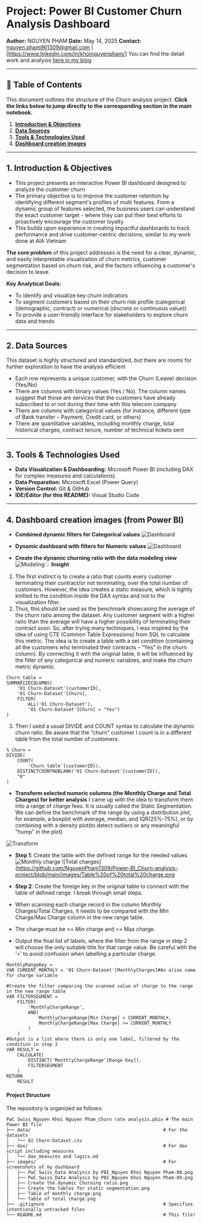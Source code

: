 # Project: Power BI Customer Churn Analysis Dashboard

**Author:** NGUYEN PHAM
**Date:** May 14, 2025
**Contact:** nguyen.pham961309@gmail.com | [https://www.linkedin.com/in/khoinguyenpham/]
You can find the detail work and analysis [here in my blog](https://nguyenphamdp1309.com/customer-analysis-how-can-we-target-right/)

---
## 📌 Table of Contents

This document outlines the structure of the Churn analysis project. **Click the links below to jump directly to the corresponding section in the main notebook.**
1.  [**Introduction & Objectives**](#1-introduction--objectives)
2.  [**Data Sources**](#2-data-sources)
3.  [**Tools & Technologies Used**](#3-tools--technologies-used)
4.  [**Dashboard creation images**](#4-dashboard-creation-images-from-power-bi)
---

## 1. Introduction & Objectives

* This project presents an interactive Power BI dashboard designed to analyze the customer churn 
* The primary objective is to improve the customer retention by identifying different segment's profiles of multi features. From a dynamic group of features selected, the business users can understand the exact customer target - where they can put their best efforts to proactively encourage the customer loyalty
* This builds upon experience in creating impactful dashboards to track performance and drive customer-centric decisions, similar to my work done at AIA Vietnam

**The core problem** of this project addresses is the need for a clear, dynamic, and easily interpretable visualization of churn metrics, customer segmentation based on churn risk, and the factors influencing a customer's decision to leave.

**Key Analytical Goals:**
* To identify and visualize key churn indicators
* To segment customers based on their churn risk profile (categorical (demographic, contract) or numerical (discrete or continuous value))
* To provide a user-friendly interface for stakeholders to explore churn data and trends

---

## 2. Data Sources
This dataset is highly structured and standardized, but there are rooms for further exploration to have the analysis efficient
* Each row represents a unique customer, with the Churn (Leave) decision (Yes/No)
* There are columns with binary values (Yes / No). The column names suggest that those are services that the customers have already subscribed to or not during their time with this telecom company
* There are columns with categorical values (for instance, different type of Bank transfer – Payment, Credit card, or others)
* There are quantitative variables, including monthly charge, total historical charges, contract tenure, number of technical tickets sent

---

## 3. Tools & Technologies Used
*   **Data Visualization & Dashboarding:** Microsoft Power BI (including DAX for complex measures and calculations)
*   **Data Preparation:** Microsoft Excel (Power Query)
*   **Version Control:** Git & GitHub
*   **IDE/Editor (for this README):** Visual Studio Code

---
## 4. Dashboard creation images (from Power BI)
* **Combined dynamic filters for Categorical values**
![Dashboard](https://github.com/NguyenPham1309/Power-BI_Churn-analysis-project/blob/main/images/PwC%20Swiss_Data%20Analysis%20by%20PBI_Nguyen%20Khoi%20Nguyen%20Pham-08.png)

* **Dynamic dashboard with filters for Numeric values**
![Dashboard](https://github.com/NguyenPham1309/Power-BI_Churn-analysis-project/blob/main/images/PwC%20Swiss_Data%20Analysis%20by%20PBI_Nguyen%20Khoi%20Nguyen%20Pham-09.png)

* **Create the dynamic churning ratio with the data modeling view**
![Modeling](https://github.com/NguyenPham1309/Power-BI_Churn-analysis-project/blob/main/images/Create%20the%20dynamic%20Churning%20ratio.png)
💡 **Insight**
1. The first instinct is to create a ratio that counts every customer terminating their contract/or not terminating, over the total number of customers. However, the idea creates a static measure, which is tightly knitted to the condition inside the DAX syntax and not to the visualization filter.
2. Thus, this should be used as the benchmark showcasing the average of the churn ratio among the dataset. Any customer segment with a higher ratio than the average will have a higher possibility of terminating their contract soon. So, after trying many techniques, I was inspired by the idea of using CTE (Common Table Expressions) from SQL to calculate this metric. The idea is to create a table with a set condition (containing all the customers who terminated their contracts – “Yes” in the churn column). By connecting it with the original table, it will be influenced by the filter of any categorical and numeric variables, and make the churn metric dynamic.
```dax
Churn_table = 
SUMMARIZECOLUMNS(
    '01 Churn-Dataset'[customerID],
    '01 Churn-Dataset'[Churn],
    FILTER(
        ALL('01 Churn-Dataset'),
        '01 Churn-Dataset'[Churn] = "Yes")
)
```
3. Then I used a usual DIVIDE and COUNT syntax to calculate the dynamic churn ratio. Be aware that the “churn” customer I count is in a different table from the total number of customers. 
```dax
% Churn = 
DIVIDE(
    COUNT(
        'Churn_table'[customerID]),
    DISTINCTCOUNTNOBLANK('01 Churn-Dataset'[customerID]),
    "0"
)
```

* **Transform selected numeric columns (the Monthly Charge and Total Charges) for better analysis**
I came up with the idea to transform them into a range of charge fees. It is usually called the Static Segmentation. We can define the benchmark of the range by using a distribution plot, for example, a boxplot with average, median, and IQR(25%-75%), or by combining with a density plot(to detect outliers or any meaningful "hump" in the plot)

![Transform](https://github.com/NguyenPham1309/Power-BI_Churn-analysis-project/blob/main/images/Create%20the%20tables%20for%20static%20segmentation.png)

* **Step 1**: Create the table with the defined range for the needed values
![Monthly charge](https://github.com/NguyenPham1309/Power-BI_Churn-analysis-project/blob/main/images/Table%20of%20monthly%20charge.png)
![Total charges](https://github.com/NguyenPham1309/Power-BI_Churn-analysis-project/blob/main/images/Table%20of%20total%20charge.png

* **Step 2**: Create the foreign key in the original table to connect with the table of defined range. I break through small steps.
* When scanning each charge record in the column Monthly Charges/Total Charges, it needs to be compared with the Min Charge/Max Charge column in the new range table.
* The charge must be >= Min charge and <= Max charge.
* Output the final list of labels, where the filter from the range in step 2 will choose the only suitable title for that range value. Be careful with the ‘=’ to avoid confusion when labelling a particular charge.
```dax
MonthlyRangeKey = 
VAR CURRENT_MONTHLY = '01 Churn-Dataset'[MonthlyCharges]#An alias name for charge variable 

#Create the filter comparing the scanned value of charge to the range in the new range table 
VAR FILTERSEGMENT =
    FILTER(
        'MonthlyChargeRange',
        AND(
            MonthlyChargeRange[Min Charge] < CURRENT_MONTHLY,
            MonthlyChargeRange[Max Charge] >= CURRENT_MONTHLY
        )
    )
#Output is a list where there is only one label, filtered by the condition in step 2
VAR RESULT =
    CALCULATE(
        DISTINCT('MonthlyChargeRange'[Range Key]),
        FILTERSEGMENT
    )
RETURN
    RESULT
```

#### Project Structure

The repository is organized as follows:

```text
PwC Swiss_Nguyen Khoi Nguyen Pham_Churn rate analysis.pbix # The main Power BI file
├── data/                                                 # For the datasets
│   └── 02 Churn-Dataset.csv
├── dax/                                                  # For dax script including measures
│   └── dax_measures and logics.md
├── images/                                               # For screenshots of my dashboard
│   ├── PwC Swiss_Data Analysis by PBI_Nguyen Khoi Nguyen Pham-08.png
│   ├── PwC Swiss_Data Analysis by PBI_Nguyen Khoi Nguyen Pham-09.png
│   ├── Create the dynamic Churning ratio.png
│   ├── Create the tables for static segmentation.png
│   ├── Table of monthly charge.png
│   └── Table of total charge.png
├── .gitignore                                            # Specifies intentionally untracked files
└── README.md                                             # This file!
